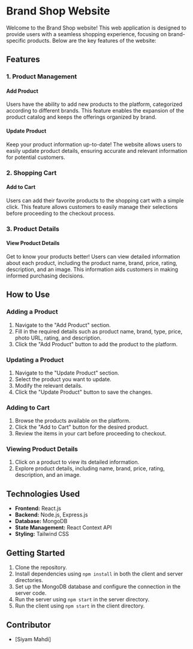 # Brand Shop Website

Welcome to the Brand Shop website! This web application is designed to provide users with a seamless shopping experience, focusing on brand-specific products. Below are the key features of the website:

## Features

### 1. Product Management

#### Add Product
Users have the ability to add new products to the platform, categorized according to different brands. This feature enables the expansion of the product catalog and keeps the offerings organized by brand.

#### Update Product
Keep your product information up-to-date! The website allows users to easily update product details, ensuring accurate and relevant information for potential customers.

### 2. Shopping Cart

#### Add to Cart
Users can add their favorite products to the shopping cart with a simple click. This feature allows customers to easily manage their selections before proceeding to the checkout process.

### 3. Product Details

#### View Product Details
Get to know your products better! Users can view detailed information about each product, including the product name, brand, price, rating, description, and an image. This information aids customers in making informed purchasing decisions.

## How to Use

### Adding a Product

1. Navigate to the "Add Product" section.
2. Fill in the required details such as product name, brand, type, price, photo URL, rating, and description.
3. Click the "Add Product" button to add the product to the platform.

### Updating a Product

1. Navigate to the "Update Product" section.
2. Select the product you want to update.
3. Modify the relevant details.
4. Click the "Update Product" button to save the changes.

### Adding to Cart

1. Browse the products available on the platform.
2. Click the "Add to Cart" button for the desired product.
3. Review the items in your cart before proceeding to checkout.

### Viewing Product Details

1. Click on a product to view its detailed information.
2. Explore product details, including name, brand, price, rating, description, and an image.

## Technologies Used

- **Frontend:** React.js
- **Backend:** Node.js, Express.js
- **Database:** MongoDB
- **State Management:** React Context API
- **Styling:** Tailwind CSS

## Getting Started

1. Clone the repository.
2. Install dependencies using `npm install` in both the client and server directories.
3. Set up the MongoDB database and configure the connection in the server code.
4. Run the server using `npm start` in the server directory.
5. Run the client using `npm start` in the client directory.

## Contributor

- [Siyam Mahdi]


